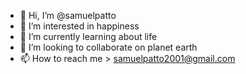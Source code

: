 - 👋 Hi, I’m @samuelpatto
- 👀 I’m interested in happiness
- 🌱 I’m currently learning about life
- 💞️ I’m looking to collaborate on planet earth
- 📫 How to reach me > samuelpatto2001@gmail.com

<!---
samuelpatto/samuelpatto is a ✨ special ✨ repository because its `README.md` (this file) appears on your GitHub profile.
You can click the Preview link to take a look at your changes.
--->
